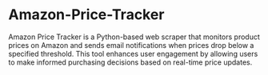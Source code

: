 # Amazon-Price-Tracker
Amazon Price Tracker is a Python-based web scraper that monitors product prices on Amazon and sends email notifications when prices drop below a specified threshold. This tool enhances user engagement by allowing users to make informed purchasing decisions based on real-time price updates.
